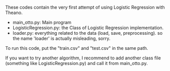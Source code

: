 These codes contain the very first attempt of using Logistic Regression with Theano.

- main_otto.py: Main program
- LogisticRegression.py: the Class of Logistic Regression implementation.
- loader.py: everything related to the data (load, save, preprocessing). so the name 'loader' is actually misleading, sorry.

To run this code, put the "train.csv" and "test.csv" in the same path.

If you want to try another algorithm, I recommend to add another class file (something like LogisticRegression.py) and call it from main_otto.py.
